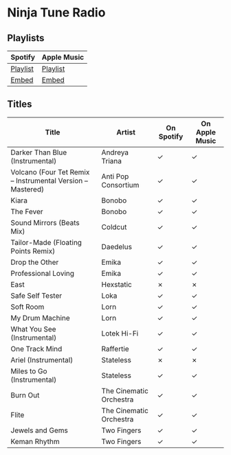 # Ninja Tune Radio

## Playlists

| Spotify                                                                                     | Apple Music  |
| ------------------------------------------------------------------------------------------- | ------------ |
| [Playlist](https://open.spotify.com/user/marauderxtreme/playlist/03VOaJRP0pNYZBZictsJKs)    | [Playlist](https://itunes.apple.com/de/playlist/sleeping-dogs-ninja-tune-radio/pl.u-GNW6F8aoX3E) |
| [Embed](https://open.spotify.com/embed/user/marauderxtreme/playlist/03VOaJRP0pNYZBZictsJKs) | [Embed](https://embed.music.apple.com/de/playlist/sleeping-dogs-ninja-tune-radio/pl.u-GNW6F8aoX3E?app=music)    |

## Titles

| Title                                                      | Artist                  | On Spotify | On Apple Music |
| ---------------------------------------------------------- | ----------------------- | ---------- | -------------- |
| Darker Than Blue (Instrumental)                            | Andreya Triana          | ✓          | ✓              |
| Volcano (Four Tet Remix – Instrumental Version – Mastered) | Anti Pop Consortium     | ✓          | ✓              |
| Kiara                                                      | Bonobo                  | ✓          | ✓              |
| The Fever                                                  | Bonobo                  | ✓          | ✓              |
| Sound Mirrors (Beats Mix)                                  | Coldcut                 | ✓          | ✓              |
| Tailor-Made (Floating Points Remix)                        | Daedelus                | ✓          | ✓              |
| Drop the Other                                             | Emika                   | ✓          | ✓              |
| Professional Loving                                        | Emika                   | ✓          | ✓              |
| East                                                       | Hexstatic               | ✗          | ✗              |
| Safe Self Tester                                           | Loka                    | ✓          | ✓              |
| Soft Room                                                  | Lorn                    | ✓          | ✓              |
| My Drum Machine                                            | Lorn                    | ✓          | ✓              |
| What You See (Instrumental)                                | Lotek Hi-Fi             | ✓          | ✓              |
| One Track Mind                                             | Raffertie               | ✓          | ✓              |
| Ariel (Instrumental)                                       | Stateless               | ✗          | ✗              |
| Miles to Go (Instrumental)                                 | Stateless               | ✓          | ✓              |
| Burn Out                                                   | The Cinematic Orchestra | ✓          | ✓              |
| Flite                                                      | The Cinematic Orchestra | ✓          | ✓              |
| Jewels and Gems                                            | Two Fingers             | ✓          | ✓              |
| Keman Rhythm                                               | Two Fingers             | ✓          | ✓              |
